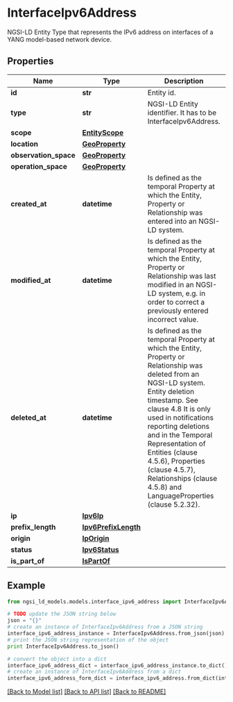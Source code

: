 # InterfaceIpv6Address

NGSI-LD Entity Type that represents the IPv6 address on interfaces of a YANG model-based network device. 

## Properties
Name | Type | Description | Notes
------------ | ------------- | ------------- | -------------
**id** | **str** | Entity id.  | [optional] 
**type** | **str** | NGSI-LD Entity identifier. It has to be InterfaceIpv6Address. | [optional] [default to 'InterfaceIpv6Address']
**scope** | [**EntityScope**](EntityScope.md) |  | [optional] 
**location** | [**GeoProperty**](GeoProperty.md) |  | [optional] 
**observation_space** | [**GeoProperty**](GeoProperty.md) |  | [optional] 
**operation_space** | [**GeoProperty**](GeoProperty.md) |  | [optional] 
**created_at** | **datetime** | Is defined as the temporal Property at which the Entity, Property or Relationship was entered into an NGSI-LD system.  | [optional] [readonly] 
**modified_at** | **datetime** | Is defined as the temporal Property at which the Entity, Property or Relationship was last modified in an NGSI-LD system, e.g. in order to correct a previously entered incorrect value.  | [optional] [readonly] 
**deleted_at** | **datetime** | Is defined as the temporal Property at which the Entity, Property or Relationship was deleted from an NGSI-LD system.  Entity deletion timestamp. See clause 4.8 It is only used in notifications reporting deletions and in the Temporal Representation of Entities (clause 4.5.6), Properties (clause 4.5.7), Relationships (clause 4.5.8) and LanguageProperties (clause 5.2.32).  | [optional] [readonly] 
**ip** | [**Ipv6Ip**](Ipv6Ip.md) |  | 
**prefix_length** | [**Ipv6PrefixLength**](Ipv6PrefixLength.md) |  | [optional] 
**origin** | [**IpOrigin**](IpOrigin.md) |  | [optional] 
**status** | [**Ipv6Status**](Ipv6Status.md) |  | [optional] 
**is_part_of** | [**IsPartOf**](IsPartOf.md) |  | 

## Example

```python
from ngsi_ld_models.models.interface_ipv6_address import InterfaceIpv6Address

# TODO update the JSON string below
json = "{}"
# create an instance of InterfaceIpv6Address from a JSON string
interface_ipv6_address_instance = InterfaceIpv6Address.from_json(json)
# print the JSON string representation of the object
print InterfaceIpv6Address.to_json()

# convert the object into a dict
interface_ipv6_address_dict = interface_ipv6_address_instance.to_dict()
# create an instance of InterfaceIpv6Address from a dict
interface_ipv6_address_form_dict = interface_ipv6_address.from_dict(interface_ipv6_address_dict)
```
[[Back to Model list]](../README.md#documentation-for-models) [[Back to API list]](../README.md#documentation-for-api-endpoints) [[Back to README]](../README.md)


